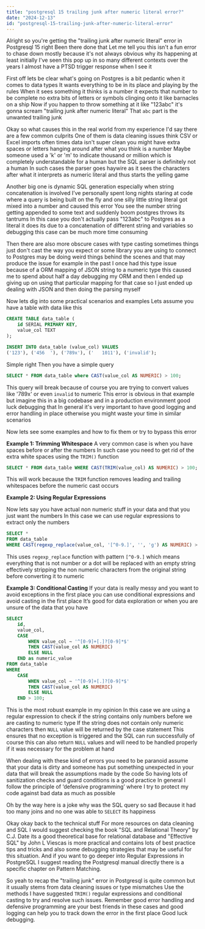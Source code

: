 ```yaml
---
title: "postgresql 15 trailing junk after numeric literal error?"
date: "2024-12-13"
id: "postgresql-15-trailing-junk-after-numeric-literal-error"
---
```


Alright so you're getting the "trailing junk after numeric literal" error in Postgresql 15 right Been there done that Let me tell you this isn't a fun error to chase down mostly because it's not always obvious why its happening at least initially I've seen this pop up in so many different contexts over the years I almost have a PTSD trigger response when I see it

First off lets be clear what's going on Postgres is a bit pedantic when it comes to data types It wants everything to be in its place and playing by the rules When it sees something it thinks is a number it expects that number to be complete no extra bits of letters or symbols clinging onto it like barnacles on a ship Now if you happen to throw something at it like "123abc" it's gonna scream "trailing junk after numeric literal" That `abc` part is the unwanted trailing junk

Okay so what causes this in the real world from my experience I'd say there are a few common culprits One of them is data cleaning issues think CSV or Excel imports often times data isn't super clean you might have extra spaces or letters hanging around after what you think is a number Maybe someone used a 'k' or 'm' to indicate thousand or million which is completely understandable for a human but the SQL parser is definitely not a human In such cases the parser goes haywire as it sees the characters after what it interprets as numeric literal and thus starts the yelling game

Another big one is dynamic SQL generation especially when string concatenation is involved I’ve personally spent long nights staring at code where a query is being built on the fly and one silly little string literal got mixed into a number and caused this error You see the number string getting appended to some text and suddenly boom postgres throws its tantrums In this case you don't actually pass "123abc" to Postgres as a literal it does its due to a concatenation of different string and variables so debugging this case can be much more time consuming

Then there are also more obscure cases with type casting sometimes things just don't cast the way you expect or some library you are using to connect to Postgres may be doing weird things behind the scenes and that may produce the issue for example in the past I once had this type issue because of a ORM mapping of JSON string to a numeric type this caused me to spend about half a day debugging my ORM and then I ended up giving up on using that particular mapping for that case so I just ended up dealing with JSON and then doing the parsing myself

Now lets dig into some practical scenarios and examples Lets assume you have a table with data like this

```sql
CREATE TABLE data_table (
    id SERIAL PRIMARY KEY,
    value_col TEXT
);

INSERT INTO data_table (value_col) VALUES
('123'), ('456  '), ('789x'), ('   1011'), ('invalid');
```
Simple right Then you have a simple query

```sql
SELECT * FROM data_table where CAST(value_col AS NUMERIC) > 100;
```
This query will break because of course you are trying to convert values like '789x' or even `invalid` to numeric This error is obvious in that example but imagine this in a big codebase and in a production environment good luck debugging that In general it's very important to have good logging and error handling in place otherwise you might waste your time in similar scenarios

Now lets see some examples and how to fix them or try to bypass this error

**Example 1: Trimming Whitespace**
A very common case is when you have spaces before or after the numbers In such case you need to get rid of the extra white spaces using the `TRIM()` function

```sql
SELECT * FROM data_table WHERE CAST(TRIM(value_col) AS NUMERIC) > 100;
```

This will work because the `TRIM` function removes leading and trailing whitespaces before the numeric cast occurs

**Example 2: Using Regular Expressions**

Now lets say you have actual non numeric stuff in your data and that you just want the numbers In this case we can use regular expressions to extract only the numbers

```sql
SELECT *
FROM data_table
WHERE CAST(regexp_replace(value_col, '[^0-9.]', '', 'g') AS NUMERIC) > 100;
```
This uses `regexp_replace` function with pattern `[^0-9.]` which means everything that is not number or a dot will be replaced with an empty string effectively stripping the non numeric characters from the original string before converting it to numeric

**Example 3: Conditional Casting**
If your data is really messy and you want to avoid exceptions in the first place you can use conditional expressions and avoid casting in the first place It’s good for data exploration or when you are unsure of the data that you have

```sql
SELECT
    id,
    value_col,
    CASE
        WHEN value_col ~ '^[0-9]+[.]?[0-9]*$'
        THEN CAST(value_col AS NUMERIC)
        ELSE NULL
    END as numeric_value
FROM data_table
WHERE
    CASE
        WHEN value_col ~ '^[0-9]+[.]?[0-9]*$'
        THEN CAST(value_col AS NUMERIC)
        ELSE NULL
    END > 100;
```
This is the most robust example in my opinion In this case we are using a regular expression to check if the string contains only numbers before we are casting to numeric type If the string does not contain only numeric characters then `NULL` value will be returned by the case statement This ensures that no exception is triggered and the SQL can run successfully of course this can also return `NULL` values and will need to be handled properly if it was necessary for the problem at hand

When dealing with these kind of errors you need to be paranoid assume that your data is dirty and someone has put something unexpected in your data that will break the assumptions made by the code So having lots of sanitization checks and guard conditions is a good practice In general I follow the principle of ‘defensive programming’ where I try to protect my code against bad data as much as possible

Oh by the way here is a joke why was the SQL query so sad Because it had too many joins and no one was able to `SELECT` its happiness

Okay okay back to the technical stuff For more resources on data cleaning and SQL I would suggest checking the book "SQL and Relational Theory" by C.J. Date its a good theoretical base for relational database and "Effective SQL" by John L Viescas is more practical and contains lots of best practice tips and tricks and also some debugging strategies that may be useful for this situation. And if you want to go deeper into Regular Expressions in PostgreSQL I suggest reading the Postgresql manual directly there is a specific chapter on Pattern Matching.

So yeah to recap the "trailing junk" error in Postgresql is quite common but it usually stems from data cleaning issues or type mismatches Use the methods I have suggested `TRIM()` regular expressions and conditional casting to try and resolve such issues. Remember good error handling and defensive programming are your best friends in these cases and good logging can help you to track down the error in the first place Good luck debugging.
